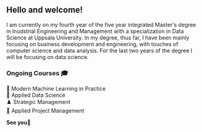 ## Hello and welcome!

I am currently on my fourth year of the five year integrated Master's degree in Inudstrial Engineering and Management with a specialization in Data Science at Uppsala University. In my degree, thus far, I have been mainly focusing on business development and engineering, with touches of computer science and data analysis. For the last two years of the degree I will be focusing on data science.

### Ongoing Courses 🎓
  🤖 Modern Machine Learning in Practice  
  🔭 Applied Data Science  
  ♟️ Strategic Management  
  🎯 Applied Project Management

**See you👋**

<!---
alexandersundquist/alexandersundquist is a ✨ special ✨ repository because its `README.md` (this file) appears on your GitHub profile.
You can click the Preview link to take a look at your changes.
--->
